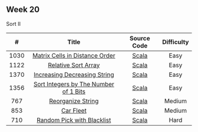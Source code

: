 ## Week 20

Sort II

| # | Title | Source Code | Difficulty |
|:---:|:---:|:---:|:---:|
| 1030 | [Matrix Cells in Distance Order](https://leetcode-cn.com/problems/matrix-cells-in-distance-order/) | [Scala](https://github.com/Somainer/stca-weekly-challenge/tree/master/week20/1094-matrix-cells-in-distance-order/allCellsDistOrder.scala) | Easy |
| 1122 | [Relative Sort Array](https://leetcode-cn.com/problems/relative-sort-array/) | [Scala](https://github.com/Somainer/stca-weekly-challenge/tree/master/week20/1217-relative-sort-array/relativeSortArray.scala) | Easy |
| 1370 | [Increasing Decreasing String](https://leetcode-cn.com/problems/increasing-decreasing-string/) | [Scala](https://github.com/Somainer/stca-weekly-challenge/tree/master/week20/1472-increasing-decreasing-string/sortString.scala) | Easy |
| 1356 | [Sort Integers by The Number of 1 Bits](https://leetcode-cn.com/problems/sort-integers-by-the-number-of-1-bits/) | [Scala](https://github.com/Somainer/stca-weekly-challenge/tree/master/week20/1458-sort-integers-by-the-number-of-1-bits/sortByBits.scala) | Easy |
| 767 | [Reorganize String](https://leetcode-cn.com/problems/reorganize-string/) | [Scala](https://github.com/Somainer/stca-weekly-challenge/tree/master/week20/778-reorganize-string/reorganizeString.scala) | Medium |
| 853 | [Car Fleet](https://leetcode-cn.com/problems/car-fleet/) | [Scala](https://github.com/Somainer/stca-weekly-challenge/tree/master/week20/883-car-fleet/carFleet.scala) | Medium |
| 710 | [Random Pick with Blacklist](https://leetcode-cn.com/problems/random-pick-with-blacklist/) | [Scala](https://github.com/Somainer/stca-weekly-challenge/tree/master/week20/894-random-pick-with-blacklist/Solution.scala) | Hard |
